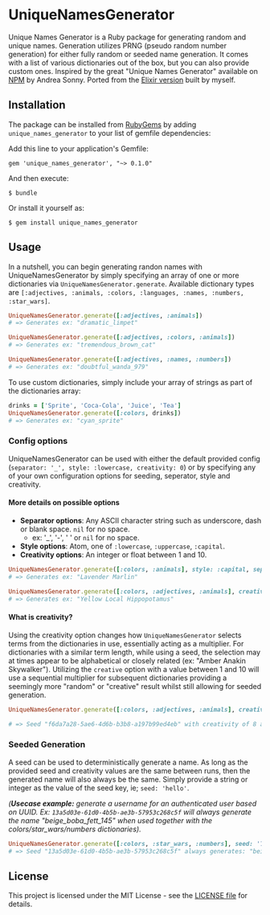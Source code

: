 # UniqueNamesGenerator

Unique Names Generator is a Ruby package for generating random and unique names. Generation utilizes PRNG (pseudo random number generation) for either fully random or seeded name generation. It comes with a list of various dictionaries out of the box, but you can also provide custom ones. Inspired by the great "Unique Names Generator" available on [NPM](https://www.npmjs.com/package/unique-names-generator) by Andrea Sonny. Ported from the [Elixir version](https://github.com/jongirard/unique_names_generator) built by myself.

## Installation

The package can be installed from [RubyGems](https://rubygems.org/gems/unique_names_generator)
by adding `unique_names_generator` to your list of gemfile dependencies:

Add this line to your application's Gemfile:

```
gem 'unique_names_generator', "~> 0.1.0"
```

And then execute:

```
$ bundle
```

Or install it yourself as:

```
$ gem install unique_names_generator
```

## Usage

In a nutshell, you can begin generating randon names with UniqueNamesGenerator by simply specifying an array of one or more dictionaries via `UniqueNamesGenerator.generate`. Available dictionary types are `[:adjectives, :animals, :colors, :languages, :names, :numbers, :star_wars]`.

```ruby
UniqueNamesGenerator.generate([:adjectives, :animals])
# => Generates ex: "dramatic_limpet"

UniqueNamesGenerator.generate([:adjectives, :colors, :animals])
# => Generates ex: "tremendous_brown_cat"

UniqueNamesGenerator.generate([:adjectives, :names, :numbers])
# => Generates ex: "doubtful_wanda_979"
```

To use custom dictionaries, simply include your array of strings as part of the dictionaries array:

```ruby
drinks = ['Sprite', 'Coca-Cola', 'Juice', 'Tea']
UniqueNamesGenerator.generate([:colors, drinks])
# => Generates ex: "cyan_sprite"
```

### Config options

UniqueNamesGenerator can be used with either the default provided config (`separator: '_', style: :lowercase, creativity: 0`) or by specifying any of your own configuration options for seeding, seperator, style and creativity.

#### More details on possible options

- **Separator options**: Any ASCII character string such as underscore, dash or blank space. `nil` for no space.
  - ex: '_', '-', ' ' or `nil` for no space.
- **Style options**: Atom, one of `:lowercase`, `:uppercase`, `:capital`.
- **Creativity options**: An integer or float between 1 and 10.

```ruby
UniqueNamesGenerator.generate([:colors, :animals], style: :capital, separator: ' ')
# => Generates ex: "Lavender Marlin"

UniqueNamesGenerator.generate([:colors, :adjectives, :animals], creativity: 8, style: :capital, separator: ' ')
# => Generates ex: "Yellow Local Hippopotamus"
```

#### What is creativity?
Using the creativity option changes how `UniqueNamesGenerator` selects terms from the dictionaries in use, essentially acting as a multiplier. For dictionaries with a similar term length, while using a seed, the selection may at times appear to be alphabetical or closely related (ex: "Amber Anakin Skywalker"). Utilizing the `creative` option with a value between 1 and 10 will use a sequential multiplier for subsequent dictionaries providing a seemingly more "random" or "creative" result whilst still allowing for seeded generation.

```ruby
UniqueNamesGenerator.generate([:colors, :adjectives, :animals], creativity: 8, seed: 'f6da7a28-5ae6-4d6b-b3b8-a197b99ed4eb')

# => Seed "f6da7a28-5ae6-4d6b-b3b8-a197b99ed4eb" with creativity of 8 always generates: "plum_flying_cobra"
```

### Seeded Generation

A seed can be used to deterministically generate a name. As long as the provided seed and creativity values are the same between runs, then the generated name will also always be the same. Simply provide a string or integer as the value of the seed key, ie; `seed: 'hello'`. 

_(**Usecase example:** generate a username for an authenticated user based on UUID. Ex: `13a5d03e-61d0-4b5b-ae3b-57953c268c5f` will always generate the name "beige_boba_fett_145" when used together with the colors/star_wars/numbers dictionaries)._

```ruby
UniqueNamesGenerator.generate([:colors, :star_wars, :numbers], seed: '13a5d03e-61d0-4b5b-ae3b-57953c268c5f')
# => Seed "13a5d03e-61d0-4b5b-ae3b-57953c268c5f" always generates: "beige_boba_fett_145"
```

## License
This project is licensed under the MIT License - see the [LICENSE file](https://github.com/jongirard/unique_names_generator_ruby/blob/development/LICENSE) for details.